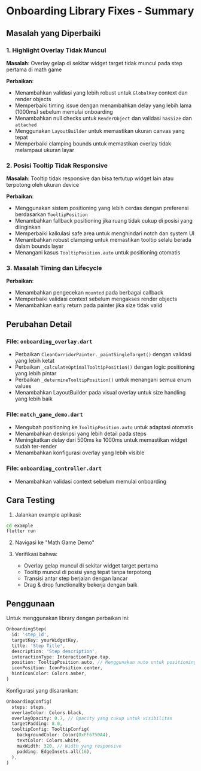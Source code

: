 # Onboarding Library Fixes - Summary

## Masalah yang Diperbaiki

### 1. Highlight Overlay Tidak Muncul

**Masalah**: Overlay gelap di sekitar widget target tidak muncul pada step pertama di math game

**Perbaikan**:

- Menambahkan validasi yang lebih robust untuk `GlobalKey` context dan render objects
- Memperbaiki timing issue dengan menambahkan delay yang lebih lama (1000ms) sebelum memulai onboarding
- Menambahkan null checks untuk `RenderObject` dan validasi `hasSize` dan `attached`
- Menggunakan `LayoutBuilder` untuk memastikan ukuran canvas yang tepat
- Memperbaiki clamping bounds untuk memastikan overlay tidak melampaui ukuran layar

### 2. Posisi Tooltip Tidak Responsive

**Masalah**: Tooltip tidak responsive dan bisa tertutup widget lain atau terpotong oleh ukuran device

**Perbaikan**:

- Menggunakan sistem positioning yang lebih cerdas dengan preferensi berdasarkan `TooltipPosition`
- Menambahkan fallback positioning jika ruang tidak cukup di posisi yang diinginkan
- Memperbaiki kalkulasi safe area untuk menghindari notch dan system UI
- Menambahkan robust clamping untuk memastikan tooltip selalu berada dalam bounds layar
- Menangani kasus `TooltipPosition.auto` untuk positioning otomatis

### 3. Masalah Timing dan Lifecycle

**Perbaikan**:

- Menambahkan pengecekan `mounted` pada berbagai callback
- Memperbaiki validasi context sebelum mengakses render objects
- Menambahkan early return pada painter jika size tidak valid

## Perubahan Detail

### File: `onboarding_overlay.dart`

- Perbaikan `CleanCorridorPainter._paintSingleTarget()` dengan validasi yang lebih ketat
- Perbaikan `_calculateOptimalTooltipPosition()` dengan logic positioning yang lebih pintar
- Perbaikan `_determineTooltipPosition()` untuk menangani semua enum values
- Menambahkan LayoutBuilder pada visual overlay untuk size handling yang lebih baik

### File: `match_game_demo.dart`

- Mengubah positioning ke `TooltipPosition.auto` untuk adaptasi otomatis
- Menambahkan deskripsi yang lebih detail pada steps
- Meningkatkan delay dari 500ms ke 1000ms untuk memastikan widget sudah ter-render
- Menambahkan konfigurasi overlay yang lebih visible

### File: `onboarding_controller.dart`

- Menambahkan validasi context sebelum memulai onboarding

## Cara Testing

1. Jalankan example aplikasi:

```bash
cd example
flutter run
```

2. Navigasi ke "Math Game Demo"

3. Verifikasi bahwa:
   - Overlay gelap muncul di sekitar widget target pertama
   - Tooltip muncul di posisi yang tepat tanpa terpotong
   - Transisi antar step berjalan dengan lancar
   - Drag & drop functionality bekerja dengan baik

## Penggunaan

Untuk menggunakan library dengan perbaikan ini:

```dart
OnboardingStep(
  id: 'step_id',
  targetKey: yourWidgetKey,
  title: 'Step Title',
  description: 'Step description',
  interactionType: InteractionType.tap,
  position: TooltipPosition.auto, // Menggunakan auto untuk positioning cerdas
  iconPosition: IconPosition.center,
  hintIconColor: Colors.amber,
)
```

Konfigurasi yang disarankan:

```dart
OnboardingConfig(
  steps: steps,
  overlayColor: Colors.black,
  overlayOpacity: 0.7, // Opacity yang cukup untuk visibilitas
  targetPadding: 8.0,
  tooltipConfig: TooltipConfig(
    backgroundColor: Color(0xFF6750A4),
    textColor: Colors.white,
    maxWidth: 320, // Width yang responsive
    padding: EdgeInsets.all(16),
  ),
)
```
